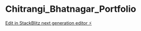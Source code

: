 # Chitrangi_Bhatnagar_Portfolio

[Edit in StackBlitz next generation editor ⚡️](https://stackblitz.com/~/github.com/kirazoro/Chitrangi_Bhatnagar_Portfolio)